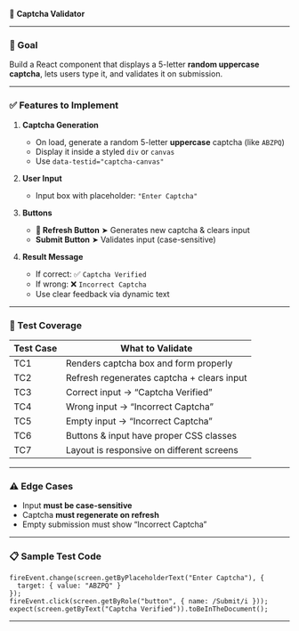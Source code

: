 🔐 **Captcha Validator**

---

### 🧠 Goal

Build a React component that displays a 5-letter **random uppercase captcha**, lets users type it, and validates it on submission.

---

### ✅ Features to Implement

1. **Captcha Generation**

   * On load, generate a random 5-letter **uppercase** captcha (like `ABZPQ`)
   * Display it inside a styled `div` or `canvas`
   * Use `data-testid="captcha-canvas"`

2. **User Input**

   * Input box with placeholder: `"Enter Captcha"`

3. **Buttons**

   * **🔁 Refresh Button**
     ➤ Generates new captcha & clears input
   * **Submit Button**
     ➤ Validates input (case-sensitive)

4. **Result Message**

   * If correct: ✅ `Captcha Verified`
   * If wrong: ❌ `Incorrect Captcha`
   * Use clear feedback via dynamic text

---

### 🧪 Test Coverage

| **Test Case** | **What to Validate**                       |
| ------------- | ------------------------------------------ |
| TC1           | Renders captcha box and form properly      |
| TC2           | Refresh regenerates captcha + clears input |
| TC3           | Correct input → “Captcha Verified”         |
| TC4           | Wrong input → “Incorrect Captcha”          |
| TC5           | Empty input → “Incorrect Captcha”          |
| TC6           | Buttons & input have proper CSS classes    |
| TC7           | Layout is responsive on different screens  |

---

### ⚠️ Edge Cases

* Input **must be case-sensitive**
* Captcha **must regenerate on refresh**
* Empty submission must show “Incorrect Captcha”

---

### 📋 Sample Test Code

```tsx
fireEvent.change(screen.getByPlaceholderText("Enter Captcha"), {
  target: { value: "ABZPQ" }
});
fireEvent.click(screen.getByRole("button", { name: /Submit/i }));
expect(screen.getByText("Captcha Verified")).toBeInTheDocument();
```

---

